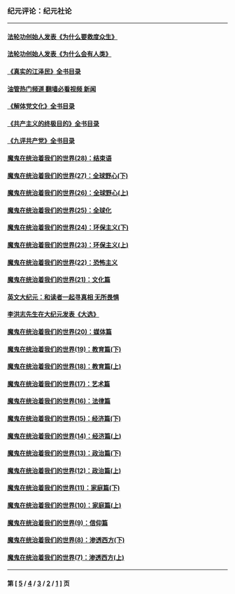 ### 纪元评论：纪元社论
---
#### [法轮功创始人发表《为什么要救度众生》](../../pages/nsc422/n13975246.md?06280330) 
#### [法轮功创始人发表《为什么会有人类》](../../pages/nsc422/n13912117.md?06280330) 
#### [《真实的江泽民》全书目录](../../pages/nsc422/n13721399.md?06280330) 
#### [油管热门频道 翻墙必看视频 新闻](ok?06280330)
#### [《解体党文化》全书目录](../../pages/nsc422/n13721157.md?06280330) 
#### [《共产主义的终极目的》全书目录](../../pages/nsc422/n13721048.md?06280330) 
#### [《九评共产党》全书目录](../../pages/nsc422/n13708085.md?06280330) 
#### [魔鬼在统治着我们的世界(28)：结束语](../../pages/nsc422/n10936246.md?06280330) 
#### [魔鬼在统治着我们的世界(27)：全球野心(下)](../../pages/nsc422/n10928319.md?06280330) 
#### [魔鬼在统治着我们的世界(26)：全球野心(上)](../../pages/nsc422/n10900318.md?06280330) 
#### [魔鬼在统治着我们的世界(25)：全球化](../../pages/nsc422/n10788205.md?06280330) 
#### [魔鬼在统治着我们的世界(24)：环保主义(下)](../../pages/nsc422/n10695307.md?06280330) 
#### [魔鬼在统治着我们的世界(23)：环保主义(上)](../../pages/nsc422/n10688613.md?06280330) 
#### [魔鬼在统治着我们的世界(22)：恐怖主义](../../pages/nsc422/n10614727.md?06280330) 
#### [魔鬼在统治着我们的世界(21)：文化篇](../../pages/nsc422/n10597706.md?06280330) 
#### [英文大纪元：和读者一起寻真相 无所畏惧](../../pages/nsc422/n12542027.md?06280330) 
#### [李洪志先生在大纪元发表《大选》](../../pages/nsc422/n12534746.md?06280330) 
#### [魔鬼在统治着我们的世界(20)：媒体篇](../../pages/nsc422/n10586579.md?06280330) 
#### [魔鬼在统治着我们的世界(19)：教育篇(下)](../../pages/nsc422/n10564808.md?06280330) 
#### [魔鬼在统治着我们的世界(18)：教育篇(上)](../../pages/nsc422/n10526970.md?06280330) 
#### [魔鬼在统治着我们的世界(17)：艺术篇](../../pages/nsc422/n10499093.md?06280330) 
#### [魔鬼在统治着我们的世界(16)：法律篇](../../pages/nsc422/n10485969.md?06280330) 
#### [魔鬼在统治着我们的世界(15)：经济篇(下)](../../pages/nsc422/n10469975.md?06280330) 
#### [魔鬼在统治着我们的世界(14)：经济篇(上)](../../pages/nsc422/n10457370.md?06280330) 
#### [魔鬼在统治着我们的世界(13)：政治篇(下)](../../pages/nsc422/n10448270.md?06280330) 
#### [魔鬼在统治着我们的世界(12)：政治篇(上)](../../pages/nsc422/n10444576.md?06280330) 
#### [魔鬼在统治着我们的世界(11)：家庭篇(下)](../../pages/nsc422/n10440961.md?06280330) 
#### [魔鬼在统治着我们的世界(10)：家庭篇(上)](../../pages/nsc422/n10435448.md?06280330) 
#### [魔鬼在统治着我们的世界(9)：信仰篇](../../pages/nsc422/n10432159.md?06280330) 
#### [魔鬼在统治着我们的世界(8)：渗透西方(下)](../../pages/nsc422/n10429603.md?06280330) 
#### [魔鬼在统治着我们的世界(7)：渗透西方(上)](../../pages/nsc422/n10426013.md?06280330) 

---
#### 第 [ [5](./5.md?06280330) / [4](./4.md?06280330) / [3](./3.md?06280330) / [2](./2.md?06280330) / [1](./1.md?06280330) ] 页

